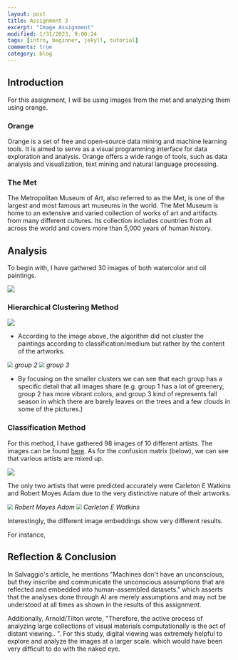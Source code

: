 ```yaml
---
layout: post
title: Assignment 3
excerpt: "Image Assignment"
modified: 1/31/2023, 9:00:24
tags: [intro, beginner, jekyll, tutorial]
comments: true
category: blog
---
```


## Introduction
For this assignment, I will be using images from the met and analyzing them using orange. 

### Orange
Orange is a set of free and open-source data mining and machine learning tools. It is aimed to serve as a visual programming interface for data exploration and analysis. Orange offers a wide range of tools, such as data analysis and visualization, text mining and natural language processing. 

### The Met 
The Metropolitan Museum of Art, also referred to as the Met, is one of the largest and most famous art museums in the world. The Met Museum is home to an extensive and varied collection of works of art and artifacts from many different cultures. Its collection includes countries from all across the world and covers more than 5,000 years of human history. 

## Analysis
To begin with, I have gathered 30 images of both watercolor and oil paintings. 

<img src="/assets/orange1.png" style="zoom:100%"/>

### Hierarchical Clustering Method

<img src="/assets/clustering.png" style="zoom:100%"/>

- According to the image above, the algorithm did not cluster the paintings according to classification/medium but rather by the content of the artworks.


<img src="/assets/group2.png" style="zoom:75%"/>
<em> group 2 </em>

<img src="/assets/groupp3.png" style="zoom:75%"/>
<em> group 3 </em>

- By focusing on the smaller clusters we can see that each group has a specific detail that all images share (e.g. group 1 has a lot of greenery, group 2 has more vibrant colors, and group 3 kind of represents fall season in which there are barely leaves on the trees and a few clouds in some of the pictures.)


### Classification Method

For this method, I have gathered 98 images of 10 different artists. The images can be found [here](https://drive.google.com/drive/folders/1Rt80kFvDdTnjLp4qRm4c5c1YhGHA2HsC?usp=share_link">
).
As for the confusion matrix (below), we can see that various artists are mixed up. 

<img src="/assets/confusion.png" style="zoom:100%"/>

The only two artists that were predicted accurately were Carleton E Watkins and Robert Moyes Adam due to the very distinctive nature of their artworks.

<img src="/assets/rma.png" style="zoom:75%"/>
<em> Robert Moyes Adam </em>

<img src="/assets/cew.png" style="zoom:75%"/>
<em> Carleton E Watkins </em>

Interestingly, the different image embeddings show very different results. 

For instance,

## Reflection & Conclusion
 
In Salvaggio's article, he mentions "Machines don't have an unconscious, but they inscribe and communicate the unconscious assumptions that are reflected and embedded into human-assembled datasets." which asserts that the analyses done through AI are merely assumptions and may not be understood at all times as shown in the results of this assignment.

Additionally, Arnold/Tilton wrote, "Therefore, the active process of analyzing large collections of visual materials computationally is the act of distant viewing.. ". For this study, digital viewing was extremely helpful to explore and analyze the images at a larger scale. which would have been very difficult to do with the naked eye.